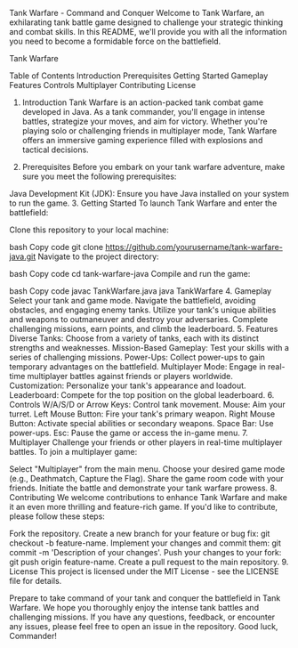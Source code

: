 Tank Warfare - Command and Conquer
Welcome to Tank Warfare, an exhilarating tank battle game designed to challenge your strategic thinking and combat skills. In this README, we'll provide you with all the information you need to become a formidable force on the battlefield.

Tank Warfare

Table of Contents
Introduction
Prerequisites
Getting Started
Gameplay
Features
Controls
Multiplayer
Contributing
License
1. Introduction
Tank Warfare is an action-packed tank combat game developed in Java. As a tank commander, you'll engage in intense battles, strategize your moves, and aim for victory. Whether you're playing solo or challenging friends in multiplayer mode, Tank Warfare offers an immersive gaming experience filled with explosions and tactical decisions.

2. Prerequisites
Before you embark on your tank warfare adventure, make sure you meet the following prerequisites:

Java Development Kit (JDK): Ensure you have Java installed on your system to run the game.
3. Getting Started
To launch Tank Warfare and enter the battlefield:

Clone this repository to your local machine:

bash
Copy code
git clone https://github.com/yourusername/tank-warfare-java.git
Navigate to the project directory:

bash
Copy code
cd tank-warfare-java
Compile and run the game:

bash
Copy code
javac TankWarfare.java
java TankWarfare
4. Gameplay
Select your tank and game mode.
Navigate the battlefield, avoiding obstacles, and engaging enemy tanks.
Utilize your tank's unique abilities and weapons to outmaneuver and destroy your adversaries.
Complete challenging missions, earn points, and climb the leaderboard.
5. Features
Diverse Tanks: Choose from a variety of tanks, each with its distinct strengths and weaknesses.
Mission-Based Gameplay: Test your skills with a series of challenging missions.
Power-Ups: Collect power-ups to gain temporary advantages on the battlefield.
Multiplayer Mode: Engage in real-time multiplayer battles against friends or players worldwide.
Customization: Personalize your tank's appearance and loadout.
Leaderboard: Compete for the top position on the global leaderboard.
6. Controls
W/A/S/D or Arrow Keys: Control tank movement.
Mouse: Aim your turret.
Left Mouse Button: Fire your tank's primary weapon.
Right Mouse Button: Activate special abilities or secondary weapons.
Space Bar: Use power-ups.
Esc: Pause the game or access the in-game menu.
7. Multiplayer
Challenge your friends or other players in real-time multiplayer battles. To join a multiplayer game:

Select "Multiplayer" from the main menu.
Choose your desired game mode (e.g., Deathmatch, Capture the Flag).
Share the game room code with your friends.
Initiate the battle and demonstrate your tank warfare prowess.
8. Contributing
We welcome contributions to enhance Tank Warfare and make it an even more thrilling and feature-rich game. If you'd like to contribute, please follow these steps:

Fork the repository.
Create a new branch for your feature or bug fix: git checkout -b feature-name.
Implement your changes and commit them: git commit -m 'Description of your changes'.
Push your changes to your fork: git push origin feature-name.
Create a pull request to the main repository.
9. License
This project is licensed under the MIT License - see the LICENSE file for details.

Prepare to take command of your tank and conquer the battlefield in Tank Warfare. We hope you thoroughly enjoy the intense tank battles and challenging missions. If you have any questions, feedback, or encounter any issues, please feel free to open an issue in the repository. Good luck, Commander!
